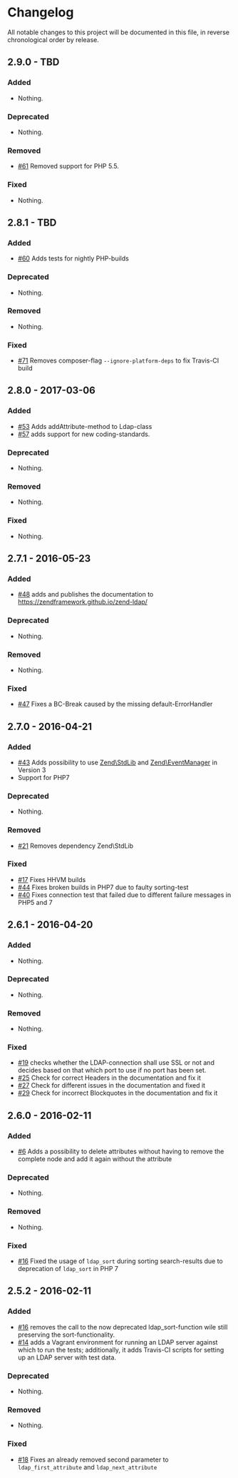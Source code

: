 # Changelog

All notable changes to this project will be documented in this file, in reverse chronological order by release.

## 2.9.0 - TBD

### Added

- Nothing.

### Deprecated

- Nothing.

### Removed

- [#61](https://github.com/zendframework/zend-ldap/pull/61) Removed support for PHP 5.5.

### Fixed

- Nothing.

## 2.8.1 - TBD

### Added

- [#60](https://github.com/zendframework/zend-ldap/pull/60) Adds tests for nightly PHP-builds

### Deprecated

- Nothing.

### Removed

- Nothing.

### Fixed

- [#71](https://github.com/zendframework/zend-ldap/pull/71) Removes composer-flag ```--ignore-platform-deps``` to fix Travis-CI build

## 2.8.0 - 2017-03-06

### Added

- [#53](https://github.com/zendframework/zend-ldap/pull/53) Adds addAttribute-method
to Ldap-class
- [#57](https://github.com/zendframework/zend-ldap/pull/57) adds support for new
coding-standards.

### Deprecated

- Nothing.

### Removed

- Nothing.

### Fixed

- Nothing.

## 2.7.1 - 2016-05-23

### Added

- [#48](https://github.com/zendframework/zend-ldap/pull/48) adds and publishes
  the documentation to https://zendframework.github.io/zend-ldap/

### Deprecated

- Nothing.

### Removed

- Nothing.

### Fixed

- [#47](https://github.com/zendframework/zend-ldap/pull/47) Fixes a BC-Break caused
  by the missing default-ErrorHandler

## 2.7.0 - 2016-04-21

### Added

- [#43](https://github.com/zendframework/zend-ldap/pull/43) Adds possibility
  to use [Zend\StdLib](https://github.com/zendframework/zend-stdlib) and
  [Zend\EventManager](https://github.com/zendframework/zend-eventmanager) in
  Version 3
- Support for PHP7

### Deprecated

- Nothing.

### Removed

- [#21](https://github.com/zendframework/zend-ldap/pull/21) Removes dependency
  Zend\StdLib

### Fixed

- [#17](https://github.com/zendframework/zend-ldap/issues/17) Fixes HHVM builds
- [#44](https://github.com/zendframework/zend-ldap/pull/40) Fixes broken builds
  in PHP7 due to faulty sorting-test
- [#40](https://github.com/zendframework/zend-ldap/pull/40) Fixes connection test
  that failed due to different failure messages in PHP5 and 7

## 2.6.1 - 2016-04-20

### Added

- Nothing.

### Deprecated

- Nothing.

### Removed

- Nothing.

### Fixed

- [#19](https://github.com/zendframework/zend-ldap/pull/20) checks whether the
  LDAP-connection shall use SSL or not and decides based on that which port to
  use if no port has been set.
- [#25](https://github.com/zendframework/zend-ldap/issues/25) Check for correct
  Headers in the documentation and fix it
- [#27](https://github.com/zendframework/zend-ldap/issues/27) Check for different
  issues in the documentation and fixed it
- [#29](https://github.com/zendframework/zend-ldap/issues/29) Check for incorrect
  Blockquotes in the documentation and fix it


## 2.6.0 - 2016-02-11

### Added

- [#6](https://github.com/zendframework/zend-ldap/pull/6) Adds a possibility 
  to delete attributes without having to remove the complete node and add it
  again without the attribute

### Deprecated

- Nothing.

### Removed

- Nothing.

### Fixed

- [#16](https://github.com/zendframework/zend-ldap/pull/16) Fixed the usage of
  ```ldap_sort``` during sorting search-results due to deprecation of 
  ```ldap_sort``` in PHP 7

## 2.5.2 - 2016-02-11

### Added

- [#16](https://github.com/zendframework/zend-ldap/pull/16) removes the call
  to the now deprecated ldap_sort-function wile still preserving the
  sort-functionality.
- [#14](https://github.com/zendframework/zend-ldap/pull/14) adds a Vagrant
  environment for running an LDAP server against which to run the tests;
  additionally, it adds Travis-CI scripts for setting up an LDAP server with
  test data.

### Deprecated

- Nothing.

### Removed

- Nothing.

### Fixed

- [#18](https://github.com/zendframework/zend-ldap/pull/18) Fixes an already
  removed second parameter to ```ldap_first_attribute``` and ```ldap_next_attribute```
